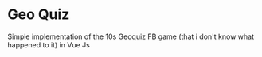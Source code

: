 # Geo Quiz
Simple implementation of the 10s Geoquiz FB game (that i don't know what happened to it) in Vue Js
